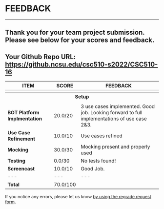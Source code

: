 # FEEDBACK
---
Thank you for your team project submission.                  Please see below for your scores and feedback.
---
## Your Github Repo URL: https://github.ncsu.edu/csc510-s2022/CSC510-16 
| ITEM | SCORE | FEEDBACK |
| --- | --- | --- |
| <tr><th colspan=3> Setup </th></tr> |
| **BOT Platform Implmentation** | 20.0/20 | 3 use cases implemented. Good job. Looking forward to full implementations of use case 2&3. |
| **Use Case Refinement** | 10.0/10 | Use cases refined |
| **Mocking** | 30.0/30 | Mocking present and properly used |
| **Testing** | 0.0/30 | No tests found! |
| **Screencast** | 10.0/10 | Good Job. |
| --- | --- | --- |
| **Total** | 70.0/100 |  |

If you notice any errors, please let us know [by using the regrade request form](https://github.ncsu.edu/CSC-510/Course/blob/main/README.md#homeworkproject-regrade-requests).
